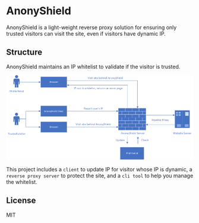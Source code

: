 # AnonyShield

AnonyShield is a light-weight reverse proxy solution for ensuring only trusted visitors can visit the site, even if visitors have dynamic IP.

## Structure

AnonyShield maintains an IP whitelist to validate if the visitor is trusted.

![Structure](https://raw.githubusercontent.com/pwp-app/anonyshield/main/assets/structure.png)

This project includes a `client` to update IP for visitor whose IP is dynamic, a `reverse proxy server` to protect the site, and a `cli tool` to help you manage the whitelist.

## License

MIT

